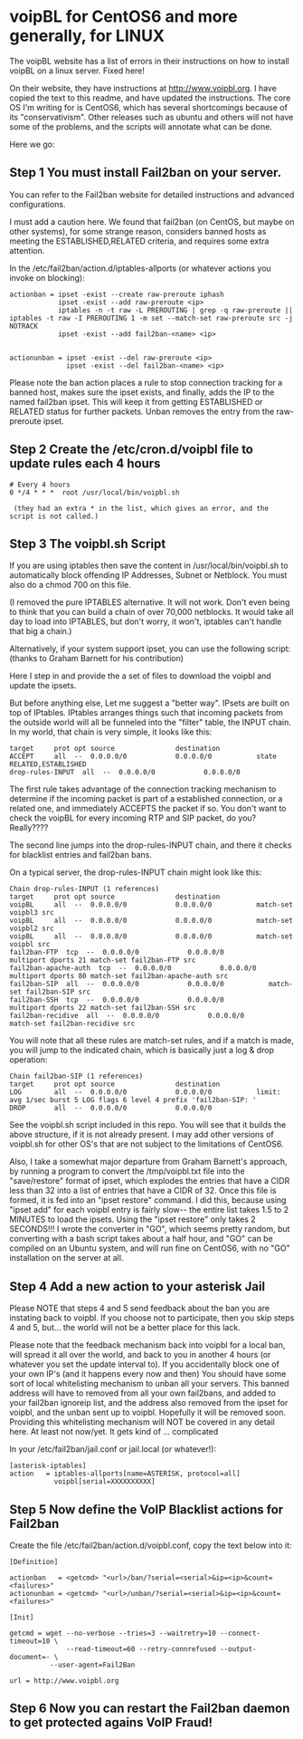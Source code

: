 # voipBL for CentOS6 and more generally, for LINUX
The voipBL website has a list of errors in their instructions on how to install voipBL on a linux server. Fixed here!

On their website, they have instructions at http://www.voipbl.org. I have copied the text to this readme, and have updated the instructions. The core OS I'm writing for is CentOS6, which has several shortcomings because of its "conservativism". Other releases such as ubuntu and others will not have some of the problems, and the scripts will annotate what can be done.

Here we go:

## Step 1 You must install Fail2ban on your server. 
You can refer to the Fail2ban website for detailed instructions and advanced configurations.

  I must add a caution here. We found that fail2ban (on CentOS, but maybe on other systems), for some strange reason, considers banned hosts as meeting the ESTABLISHED,RELATED criteria, and requires some extra attention.
  
  In the /etc/fail2ban/action.d/iptables-allports (or whatever actions you invoke on blocking):
  
```config
actionban = ipset -exist --create raw-preroute iphash
            ipset -exist --add raw-preroute <ip>
            iptables -n -t raw -L PREROUTING | grep -q raw-preroute || iptables -t raw -I PREROUTING 1 -m set --match-set raw-preroute src -j NOTRACK
            ipset -exist --add fail2ban-<name> <ip>


actionunban = ipset -exist --del raw-preroute <ip>
              ipset -exist --del fail2ban-<name> <ip>
```

Please note the ban action places a rule to stop connection tracking for a banned host, makes sure the ipset exists, and finally, adds the IP to the named fail2ban ipset. This will keep it from getting ESTABLISHED or RELATED status for further packets. Unban removes the entry from the raw-preroute ipset.

## Step 2 Create the /etc/cron.d/voipbl file to update rules each 4 hours


```config
# Every 4 hours
0 */4 * * *  root /usr/local/bin/voipbl.sh
```
     (they had an extra * in the list, which gives an error, and the script is not called.)

## Step 3 The voipbl.sh Script
If you are using iptables then save the content in /usr/local/bin/voipbl.sh to automatically block offending IP Addresses, Subnet or Netblock. You must also do a chmod 700 on this file.

(I removed the pure IPTABLES alternative. It will not work. Don't even being to think that you can build a chain of over 70,000 netblocks. It would take all day to load into IPTABLES, but don't worry, it won't, iptables can't handle that big a chain.)

Alternatively, if your system support ipset, you can use the following script: (thanks to Graham Barnett for his contribution)

Here I step in and provide the a set of files to download the voipbl and update the ipsets. 

But before anything else, Let me suggest a "better way". IPsets are built on top of IPtables. IPtables arranges things such that incoming packets from the outside world will all be funneled into the "filter" table, the INPUT chain. In my world, that chain is very simple, it looks like this:

```config
target     prot opt source               destination         
ACCEPT     all  --  0.0.0.0/0            0.0.0.0/0           state RELATED,ESTABLISHED 
drop-rules-INPUT  all  --  0.0.0.0/0            0.0.0.0/0
```

The first rule takes advantage of the connection tracking mechanism to determine if the incoming packet is part of a established connection, or a related one, and immediately ACCEPTS the packet if so. You don't want to check the voipBL for every incoming RTP and SIP packet, do you? Really????

The second line jumps into the drop-rules-INPUT chain, and there it checks for blacklist entries and fail2ban bans.

On a typical server, the drop-rules-INPUT chain might look like this:

```config
Chain drop-rules-INPUT (1 references)
target     prot opt source               destination         
voipBL     all  --  0.0.0.0/0            0.0.0.0/0           match-set voipbl3 src 
voipBL     all  --  0.0.0.0/0            0.0.0.0/0           match-set voipbl2 src 
voipBL     all  --  0.0.0.0/0            0.0.0.0/0           match-set voipbl src 
fail2ban-FTP  tcp  --  0.0.0.0/0            0.0.0.0/0           multiport dports 21 match-set fail2ban-FTP src 
fail2ban-apache-auth  tcp  --  0.0.0.0/0            0.0.0.0/0           multiport dports 80 match-set fail2ban-apache-auth src 
fail2ban-SIP  all  --  0.0.0.0/0            0.0.0.0/0           match-set fail2ban-SIP src 
fail2ban-SSH  tcp  --  0.0.0.0/0            0.0.0.0/0           multiport dports 22 match-set fail2ban-SSH src 
fail2ban-recidive  all  --  0.0.0.0/0            0.0.0.0/0           match-set fail2ban-recidive src
```

You will note that all these rules are match-set rules, and if a match is made, you will jump to the indicated chain, which is basically just a log & drop operation:

```config
Chain fail2ban-SIP (1 references)
target     prot opt source               destination         
LOG        all  --  0.0.0.0/0            0.0.0.0/0           limit: avg 1/sec burst 5 LOG flags 6 level 4 prefix 'fail2ban-SIP: ' 
DROP       all  --  0.0.0.0/0            0.0.0.0/0       
```

See the voipbl.sh script included in this repo. You will see that it builds the above structure, if it is not already present.
I may add other versions of voipbl.sh for other OS's that are not subject to the limitations of CentOS6.

Also, I take a somewhat major departure from Graham Barnett's approach, by running a program to convert the /tmp/voipbl.txt file into the "save/restore" format of ipset, which explodes the entries that have a CIDR less than 32 into a list of entries that have a CIDR of 32. Once this file is formed, it is fed into an "ipset restore" command. I did this, because using "ipset add" for each voipbl entry is fairly slow-- the entire list takes 1.5 to 2 MINUTES to load the ipsets. Using the "ipset restore" only takes 2 SECONDS!!! I wrote the converter in "GO", which seems pretty random, but converting with a bash script takes about a half hour, and "GO" can be compiled on an Ubuntu system, and will run fine on CentOS6, with no "GO" installation on the server at all.

## Step 4 Add a new action to your asterisk Jail
Please NOTE that steps 4 and 5 send feedback about the ban you are instating back to voipbl. If you choose not to participate, then you skip steps 4 and 5, but... the world will not be a better place for this lack.

Please note that the feedback mechanism back into voipbl for a local ban, will spread it all over the world, and back to you in another 4 hours (or whatever you set the update interval to). If you accidentally block one of your own IP's (and it happens every now and then) You should have some sort of local whitelisting mechanism to unban all your servers. This banned address will have to removed from all your own fail2bans, and added to your fail2ban ignoreip list, and the address also removed from the ipset for voipbl, and the unban sent up to voipbl. Hopefully it will be removed soon. Providing this whitelisting mechanism will NOT be covered in any detail here. At least not now/yet. It gets kind of ... complicated

In your /etc/fail2ban/jail.conf or jail.local (or whatever!):

```config
[asterisk-iptables]
action   = iptables-allports[name=ASTERISK, protocol=all]
           voipbl[serial=XXXXXXXXXX]
```


## Step 5 Now define the VoIP Blacklist actions for Fail2ban

Create the file /etc/fail2ban/action.d/voipbl.conf, copy the text below into it:

```config
[Definition]

actionban   = <getcmd> "<url>/ban/?serial=<serial>&ip=<ip>&count=<failures>"
actionunban = <getcmd> "<url>/unban/?serial=<serial>&ip=<ip>&count=<failures>"

[Init]

getcmd = wget --no-verbose --tries=3 --waitretry=10 --connect-timeout=10 \
              --read-timeout=60 --retry-connrefused --output-document=- \
	      --user-agent=Fail2Ban

url = http://www.voipbl.org

```

## Step 6 Now you can restart the Fail2ban daemon to get protected agains VoIP Fraud!
